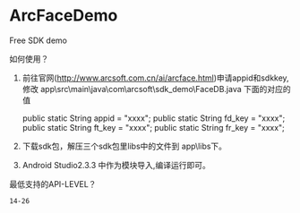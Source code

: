 # ArcFaceDemo
Free SDK demo

如何使用？
1. 前往官网(http://www.arcsoft.com.cn/ai/arcface.html)申请appid和sdkkey, 
	修改 app\src\main\java\com\arcsoft\sdk_demo\FaceDB.java 下面的对应的值
		
    public static String appid = "xxxx";
    public static String fd_key = "xxxx";
    public static String ft_key = "xxxx";
    public static String fr_key = "xxxx";

2. 下载sdk包，解压三个sdk包里libs中的文件到 app\libs下。

3. Android Studio2.3.3 中作为模块导入,编译运行即可。


最低支持的API-LEVEL？

    14-26

